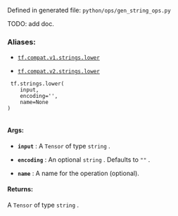 Defined in generated file:  `python/ops/gen_string_ops.py` 

TODO: add doc.



### Aliases:

- [ `tf.compat.v1.strings.lower` ](/api_docs/python/tf/strings/lower)

- [ `tf.compat.v2.strings.lower` ](/api_docs/python/tf/strings/lower)



```
 tf.strings.lower(
    input,
    encoding='',
    name=None
)
 
```



#### Args:

- **`input`** : A  `Tensor`  of type  `string` .

- **`encoding`** : An optional  `string` . Defaults to  `""` .

- **`name`** : A name for the operation (optional).



#### Returns:
A  `Tensor`  of type  `string` .

